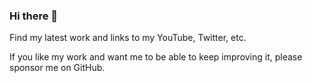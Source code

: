 ### Hi there 👋

Find my latest work and links to my YouTube, Twitter, etc.

If you like my work and want me to be able to keep improving it, please sponsor me on GitHub.
